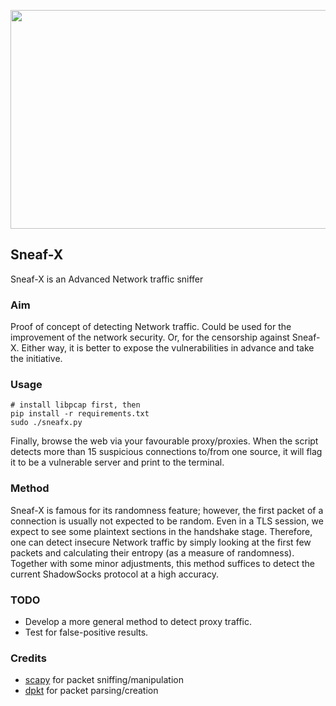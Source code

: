 <p align-items="center"><img width="512" height="350" src="https://cdn0.iconfinder.com/data/icons/it-components/24/ethernet_plug_network_port_2-512.png![image](https://user-images.githubusercontent.com/75828293/233865343-b4bc70cc-5bb5-4172-9db9-640aec70e262.png)
"></p>




Sneaf-X
------
Sneaf-X is an Advanced Network traffic sniffer

### Aim
Proof of concept of detecting Network traffic. Could be used for the improvement of the network security. Or, for the censorship against Sneaf-X. Either way, it is better to expose the vulnerabilities in advance and take the initiative.

### Usage
```
# install libpcap first, then
pip install -r requirements.txt
sudo ./sneafx.py
```
Finally, browse the web via your favourable proxy/proxies. When the script detects more than 15 suspicious connections to/from one source, it will flag it to be a vulnerable server and print to the terminal.

### Method
Sneaf-X is famous for its randomness feature; however, the first packet of a connection is usually not expected to be random. Even in a TLS session, we expect to see some plaintext sections in the handshake stage. Therefore, one can detect insecure Network traffic by simply looking at the first few packets and calculating their entropy (as a measure of randomness). Together with some minor adjustments, this method suffices to detect the current ShadowSocks protocol at a high accuracy.

### TODO
* Develop a more general method to detect proxy traffic.
* Test for false-positive results.

### Credits
* [scapy](http://www.secdev.org/projects/scapy/) for packet sniffing/manipulation
* [dpkt](https://github.com/kbandla/dpkt) for packet parsing/creation
